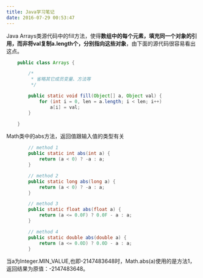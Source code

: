 ```yaml
---
title: Java学习笔记
date: 2016-07-29 00:53:47
---
```




Java Arrays类源代码中的fill方法，使得**数组中的每个元素，填充同一个对象的引用，而非将val复制a.length个，分别指向这些对象**，由下面的源代码很容易看出这点。

```java
    public class Arrays {

        /*
         * 省略其它成员变量、方法等
         */

        public static void fill(Object[] a, Object val) {
            for (int i = 0, len = a.length; i < len; i++)
                a[i] = val;
        }

    }
```

Math类中的abs方法，返回值跟输入值的类型有关

```java
        // method 1
        public static int abs(int a) {
            return (a < 0) ? -a : a;
        }

        // method 2
        public static long abs(long a) {
            return (a < 0) ? -a : a;
        }

        // method 3
        public static float abs(float a) {
            return (a <= 0.0F) ? 0.0F - a : a;
        }

        // method 4
        public static double abs(double a) {
            return (a <= 0.0D) ? 0.0D - a : a;
        }
```

当a为Integer.MIN_VALUE,也即-2147483648时，Math.abs(a)使用的是方法1，返回结果为原值：-2147483648。
